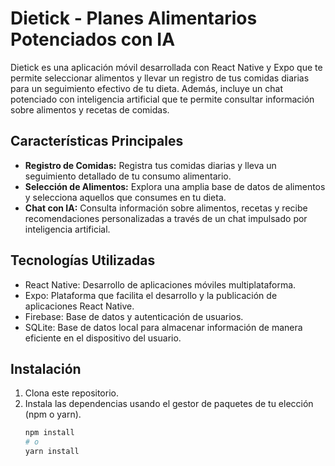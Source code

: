 # Dietick - Planes Alimentarios Potenciados con IA

Dietick es una aplicación móvil desarrollada con React Native y Expo que te permite seleccionar alimentos y llevar un registro de tus comidas diarias para un seguimiento efectivo de tu dieta. Además, incluye un chat potenciado con inteligencia artificial que te permite consultar información sobre alimentos y recetas de comidas.

## Características Principales

- **Registro de Comidas:** Registra tus comidas diarias y lleva un seguimiento detallado de tu consumo alimentario.
- **Selección de Alimentos:** Explora una amplia base de datos de alimentos y selecciona aquellos que consumes en tu dieta.
- **Chat con IA:** Consulta información sobre alimentos, recetas y recibe recomendaciones personalizadas a través de un chat impulsado por inteligencia artificial.

## Tecnologías Utilizadas

- React Native: Desarrollo de aplicaciones móviles multiplataforma.
- Expo: Plataforma que facilita el desarrollo y la publicación de aplicaciones React Native.
- Firebase: Base de datos y autenticación de usuarios.
- SQLite: Base de datos local para almacenar información de manera eficiente en el dispositivo del usuario.

## Instalación

1. Clona este repositorio.
2. Instala las dependencias usando el gestor de paquetes de tu elección (npm o yarn).
   ```sh
   npm install
   # o
   yarn install

